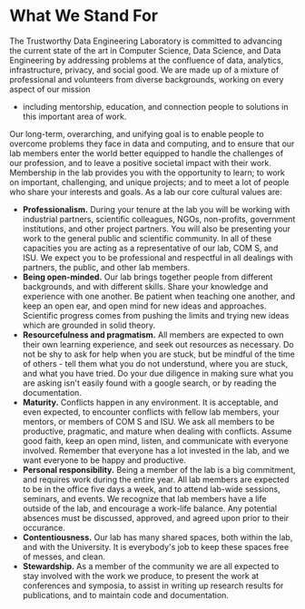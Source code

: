 # What We Stand For

The Trustworthy Data Engineering Laboratory is committed to advancing the current state of
the art in Computer Science, Data Science, and Data Engineering by addressing problems at
the confluence of data, analytics, infrastructure, privacy, and social good.  We are made up of
a mixture of professional and volunteers from diverse backgrounds, working on every aspect of our mission
- including mentorship, education, and connection people to solutions in this important area of work.

Our long-term, overarching, and unifying goal is to enable people to overcome problems they face in
data and computing, and to ensure that our lab members enter the world better equipped to handle the
challenges of our profession, and to leave a positive societal impact with their work.  Membership in the lab
provides you with the opportunity to learn; to work on important, challenging, and unique projects;
and to meet a lot of people who share your interests and goals.  As a lab our core cultural values are:

* **Professionalism.** During your tenure at the lab you will be working with industrial partners,
scientific colleagues, NGOs, non-profits, government institutions, and other project partners.  You will also be
presenting your work to the general public and scientific community.  In all of these capacities you are acting as a
representative of our lab, COM S, and ISU.  We expect you to be professional and respectful in all dealings with partners,
the public, and other lab members.
* **Being open-minded.** Our lab brings together people from different backgrounds, and with different skills.  Share your
knowledge and experience with one another.  Be patient when teaching one another, and keep an open ear, and open mind for new
ideas and approaches.  Scientific progress comes from pushing the limits and trying new ideas which are grounded in solid
theory.
* **Resourcefulness and pragmatism.** All members are expected to own their own learning experience, and seek out resources
as necessary.  Do not be shy to ask for help when you are stuck, but be mindful of the time of others - tell them what you
do not understund, where you are stuck, and what you have tried.  Do your due diligence in making sure what you are asking
isn't easily found with a google search, or by reading the documentation.
* **Maturity.** Conflicts happen in any environment.  It is acceptable, and even expected, to encounter conflicts with
fellow lab members, your mentors, or members of COM S and ISU.  We ask all members to be productive, pragmatic, and mature
when dealing with conflicts.  Assume good faith, keep an open mind, listen, and communicate with everyone involved.  Remember
that everyone has a lot invested in the lab, and we want everyone to be happy and productive.
* **Personal responsibility.** Being a member of the lab is a big commitment, and requires work during the entire year.
All lab members are expected to be in the office five days a week, and to attend lab-wide sessions, seminars, and events.  We
recognize that lab members have a life outside of the lab, and encourage a work-life balance.  Any potential absences must
be discussed, approved, and agreed upon prior to their occurance.
* **Contentiousness.** Our lab has many shared spaces, both within the lab, and with the University.  It is everybody's job to keep these spaces free of messes, and clean.
* **Stewardship.** As a member of the community we are all expected to stay involved with the work we produce, to present
the work at conferences and symposia, to assist in writing up research results for publications, and to maintain code and
documentation.